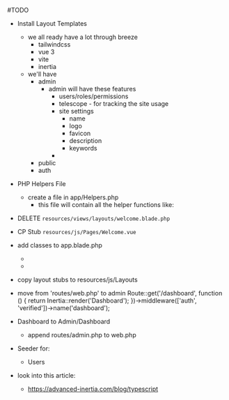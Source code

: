 #TODO

- Install Layout Templates
  - we all ready have a lot through breeze
    - tailwindcss
    - vue 3
    - vite
    - inertia
  - we'll have 
    - admin
      - admin will have these features
        - users/roles/permissions
        - telescope - for tracking the site usage
        - site settings
          - name
          - logo
          - favicon
          - description
          - keywords
        -   
    - public
    - auth
    
- PHP Helpers File
  - create a file in app/Helpers.php
    - this file will contain all the helper functions like:


- DELETE `resources/views/layouts/welcome.blade.php`
- CP Stub `resources/js/Pages/Welcome.vue`

- add classes to app.blade.php     
  - <html class="h-full bg-white"> 
  - <body class="h-full">

- copy layout stubs to resources/js/Layouts


- move from 'routes/web.php' to admin
        Route::get('/dashboard', function () {
            return Inertia::render('Dashboard');
        })->middleware(['auth', 'verified'])->name('dashboard');

- Dashboard to Admin/Dashboard
  - append routes/admin.php to web.php

- Seeder for:
  - Users


- look into this article:
  - https://advanced-inertia.com/blog/typescript




